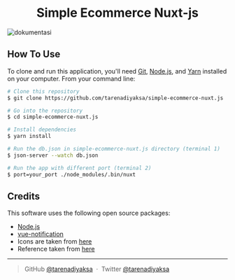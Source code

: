 
<h1 align="center">
  Simple Ecommerce Nuxt-js
  <br>
</h1>

![dokumentasi](https://user-images.githubusercontent.com/67718632/200154738-caf1dcd1-6d1f-4a8b-ba4e-bb0a1dae5a41.gif)

## How To Use

To clone and run this application, you'll need [Git](https://git-scm.com), [Node.js](https://nodejs.org/en/download/), and [Yarn](https://yarnpkg.com/getting-started/install) installed on your computer. From your command line:

```bash
# Clone this repository
$ git clone https://github.com/tarenadiyaksa/simple-ecommerce-nuxt.js

# Go into the repository
$ cd simple-ecommerce-nuxt.js

# Install dependencies
$ yarn install

# Run the db.json in simple-ecommerce-nuxt.js directory (terminal 1)
$ json-server --watch db.json

# Run the app with different port (terminal 2)
$ port=your_port ./node_modules/.bin/nuxt
```

## Credits

This software uses the following open source packages:

- [Node.js](https://nodejs.org/)
- [vue-notification](https://github.com/euvl/vue-notification)
- Icons are taken from [here](https://github.com/twbs/icons)
- Reference taken from [here](https://www.youtube.com/c/WahidevAcademy)

---

> GitHub [@tarenadiyaksa](https://github.com/tarenadiyaksa) &nbsp;&middot;&nbsp;
> Twitter [@tarenadiyaksa](https://twitter.com/tarenadiyaksa)

